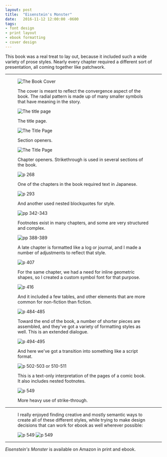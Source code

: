 ```yaml
---
layout: post
title:  "Eisenstein's Monster"
date:   2016-11-12 12:00:00 -0600
tags: 
- font design
- print layout
- ebook formatting
- cover design
---
```


This book was a real treat to lay out, because it included such a wide variety of prose styles. Nearly every chapter required a different sort of presentation, all coming together like patchwork.

---

<figure>
	<img src="/img/portfolio/eisensteins-monster/em-cover.jpg" alt="The Book Cover">
	<figcaption><p>The cover is meant to reflect the convergence aspect of the book. The radial pattern is made up of many smaller symbols that have meaning in the story.</p></figcaption>
</figure>

<figure>
	<img src="/img/portfolio/eisensteins-monster/em-title.png" alt="The title page">
	<figcaption><p>The title page.</p></figcaption>
</figure>

<figure>
	<img src="/img/portfolio/eisensteins-monster/em-section-opener.png" alt="The Title Page">
	<figcaption><p>Section openers.</p></figcaption>
</figure>

<figure>
	<img src="/img/portfolio/eisensteins-monster/em-chapter-opener-strikethrough.png" alt="The Title Page">
	<figcaption><p>Chapter openers. Strikethrough is used in several sections of the book.</p></figcaption>
</figure>

<figure>
	<img src="/img/portfolio/eisensteins-monster/em-japanese.png" alt="p 268">
	<figcaption><p>One of the chapters in the book required text in Japanese.</p></figcaption>
</figure>

<figure>
	<img src="/img/portfolio/eisensteins-monster/em-nested-blockquote.png" alt="p 293">
	<figcaption><p>And another used nested blockquotes for style.</p></figcaption>
</figure>

<figure>
	<img src="/img/portfolio/eisensteins-monster/em-footnotes.png" alt="pp 342-343">
	<figcaption><p>Footnotes exist in many chapters, and some are very structured and complex.</p></figcaption>
</figure>

<figure>
	<img src="/img/portfolio/eisensteins-monster/em-log.png" alt="pp 388-389">
	<figcaption><p>A late chapter is formatted like a log or journal, and I made a number of adjustments to reflect that style.</p></figcaption>
</figure>

<figure>
	<img src="/img/portfolio/eisensteins-monster/em-font.png" alt="p 407">
	<figcaption><p>For the same chapter, we had a need for inline geometric shapes, so I created a custom symbol font for that purpose.</p></figcaption>
</figure>

<figure>
	<img src="/img/portfolio/eisensteins-monster/em-table.png" alt="p 416">
	<figcaption><p>And it included a few tables, and other elements that are more common for non-fiction than fiction.</p></figcaption>
</figure>

<figure>
	<img src="/img/portfolio/eisensteins-monster/em-dialogue.png" alt="p 484-485">
	<figcaption><p>Toward the end of the book, a number of shorter pieces are assembled, and they've got a variety of formatting styles as well. This is an extended dialogue. </p></figcaption>
</figure>

<figure>
	<img src="/img/portfolio/eisensteins-monster/em-script.png" alt="p 494-495">
	<figcaption><p>And here we've got a transition into something like a script format.</p></figcaption>
</figure>

<figure>
	<img src="/img/portfolio/eisensteins-monster/em-comic.png" alt="p 502-503 or 510-511">
	<figcaption><p>This is a text-only interpretation of the pages of a comic book. It also includes nested footnotes.</p></figcaption>
</figure>

<figure>
	<img src="/img/portfolio/eisensteins-monster/em-strikethrough.png" alt="p 549">
	<figcaption><p>More heavy use of strike-through.</p></figcaption>
</figure>

--- 

<figure>
<figcaption><p>I really enjoyed finding creative and mostly semantic ways to create all of these different styles, while trying to make design decisions that can work for ebook as well wherever possible:</p></figcaption>
	<img src="/img/portfolio/eisensteins-monster/em-ios.png" alt="p 549">
	<img src="/img/portfolio/eisensteins-monster/em-osx.png" alt="p 549">
	
</figure>

--- 

*Eisenstein's Monster* is available on Amazon in print and ebook.




